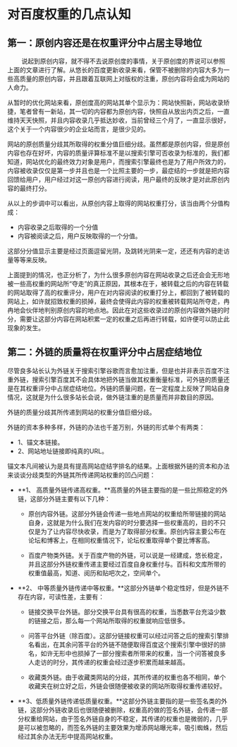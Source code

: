 # 对百度权重的几点认知

## 第一：原创内容还是在权重评分中占居主导地位
　　
说起到原创内容，就不得不去说原创度的事情，关于原创度的界说可以参照上面的文章进行了解。从悠长的百度更新收录来看，保管不被删除的内容大多为一些高质量的原创内容，并且跟着互联网上对版权的注重，原创内容将会成为网站的人命力。

从暂时的优化网站来看，原创度高的网站其单个显示为：网站快照新，网站收录矫捷，笔者曾有一新站，其一切的内容都为原创内容，快照自从放出内页之后，一直维持天天快照，并且内容收录几乎抵达妙收，当前曾经三个月了，一直显示很好，这个关于一个内容很少的企业站而言，是很少见的。

网站的原创质量分歧其所取得的权重分值巨细分歧。虽然都是原创内容，但是原创内容也存在好坏，内容的质量评算标准不是以搜索引擎可否收录为标准的，我们都知道，网站优化的最终效力对象是用户，而搜索引擎最终也是为了用户所效力的，内容被收录仅仅是第一步并且也是一个比照主要的一步，最症结的一步就是把内容回馈给用户，用户经过对这一原创内容进行阅读，用户最终的反映才是对此原创内容的最终打分。

从以上的步调中可以看出，从原创内容上取得的网站权重打分，该当由两个分值构成：

- 内容收录之后取得的一个分值
- 内容被阅读之后，用户反映取得的一个分值。

这部分分值显示主要是经过页面逗留光阴，及跳转光阴来一定，还还有内容的走访量等等来反映。

上面提到的情况，也正分析了，为什么很多原创内容在网站收录之后还会会无形地被一些高权重的网站所“夺走”的真正原因，其根本在于，被转载之后的内容在转载的网站取得了高的权重评分，用户在对内容阅读的权重打分上，都回到了被转载的网站上，如许就招致权重的损掉，最终会使得此内容的权重被转载网站所夺走，冉冉地会伙伴地判别原创内容的地点地。因此在对这些收录过的原创内容做外链的时分，需要让这部分内容在网站积累一定的权重之后再进行转载，如许便可以防止此现象的发生。

## 第二：外链的质量将在权重评分中占居症结地位

尽管良多站长认为外链关于搜索引擎谷歌而言愈加注重，但是也并非表示百度不注重外链，搜索引擎百度其不会具体地把外链当做其权重衡量标准，可外链的质量还是在其权重评分中占居症结地位。外链的质量问题，在一定程度上反映了网站自身情况，这就是为什么很多站长会说，做外链注重的是质量而并非数目的原因。

外链的质量分歧其所传递到网站的权重分值巨细分歧。

外链的资本多种多样，外链的办法也千差万别，外链的形式单个有两类：

- 1、锚文本链接。
- 2、网站地址链接即纯真的URL。

锚文本凡间被认为是具有提高网站症结字排名的结果。上面根据外链的资本和办法来谈谈分歧类型的外链其所传递网站权重的凹凸问题：

- **1、 高质量外链传递高权重。**高质量的外链主要指的是一些比照稳定的外链，这部分外链主要有以下几种：

    - 原创内容外链。这部分外链会传递一些地点网站的权重给所带链接的网站自身，这就是为什么我们在发内容的时分要选择一些权重高的，目的不只仅是为了让内容尽快收录，而是为了取得部分权重。原创内容主要公布在论坛和博客上，在相同权重情况下，论坛权重取得单个要比博客高。

    - 百度产物类外链。关于百度产物的外链，可以说是一经建成，悠长稳定，并且这部分外链权重传递主要经过百度自身权重付与。百科和文库所带的权重值最高，知道、阅历和贴吧次之，空间单个。

- **2、 中等质量外链传递中等权重。**这部分外链单个稳定性好，但是外链不存在内容，可读性差，主要有：

    - 链接交换平台外链。部分交换平台具有很高的权重，当悉数平台充溢少数的链接之后，那么每一个网站所取得的权重就响应低很多。

    - 问答平台外链（除百度）。这部分链接权重可以经过问答之后的搜索引擎排名看出，在其余问答平台的外链不随便取得百度这个搜索引擎中很好的排名，如许无形中也损掉了一部分搜索者所带来的权重，当一个问答被良多人走访的时分，其传递的权重会经过逐步积累而越来越高。

    - 收藏类外链。由于收藏类网站的分歧，其所传递的权重也各不相同，单个收藏夹在树立好之后，外链会很随便被收录的网站所取得权重传递较好。

- **3、低质量外链传递低质量权重。**这部分外链主要指的是一些签名类的外链，这部分外链收录后也很随便被删除，权重高的做的签名外链，会传递一部分权重给网站，由于签名外链自身的不稳定，其传递的权重也是微弱的，几乎是可以被忽略的，而签名外链的主要效果为增添网站曝光率，吸引蜘蛛，然后经过其余办法无形中提高网站权重。